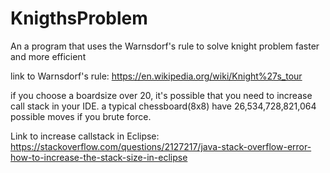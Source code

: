 # KnigthsProblem

An a program that uses the Warnsdorf's rule to solve knight problem faster and more efficient

link to Warnsdorf's rule: https://en.wikipedia.org/wiki/Knight%27s_tour

if you choose a boardsize over 20, it's possible that you need to increase call stack in your IDE. a typical chessboard(8x8) have 26,534,728,821,064 possible moves if you brute force.

Link to increase callstack in Eclipse: https://stackoverflow.com/questions/2127217/java-stack-overflow-error-how-to-increase-the-stack-size-in-eclipse
